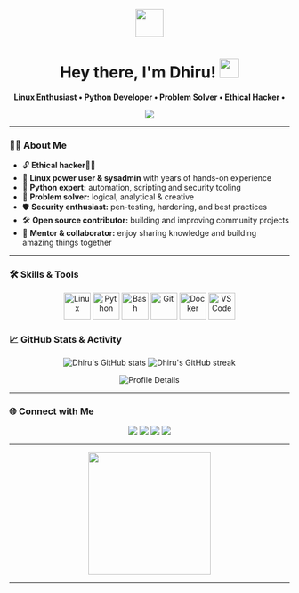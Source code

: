 <!-- Animated waving hand SVG -->
<p align="center">
  <img src="https://raw.githubusercontent.com/dhiru69-tech/dhiru69-tech/main/assets/wave.gif" width="50px">
</p>

<h1 align="center">Hey there, I'm Dhiru! <img src="https://media.giphy.com/media/hvRJCLFzcasrR4ia7z/giphy.gif" width="35"></h1>

<p align="center">
  <b>Linux Enthusiast • Python Developer • Problem Solver • Ethical Hacker • </b>
</p>

<!-- Animated typing effect -->
<p align="center">
  <img src="https://readme-typing-svg.demolab.com?font=Fira+Code&weight=500&size=22&pause=1000&color=00FFAD&center=true&vCenter=true&width=500&lines=Welcome+to+my+GitHub+profile!;Linux%F0%9F%90%BC+Python+%F0%9F%90%8D+Automation+%F0%9F%94%A5;Researcher+;Let's+innovate+and+grow+together!"/>
</p>

---

### 👨‍💻 About Me
- 🔓 **Ethical hacker👨‍💻**
- 🐧 **Linux power user & sysadmin** with years of hands-on experience
- 🐍 **Python expert:** automation, scripting and security tooling
- 🧠 **Problem solver:** logical, analytical & creative
- 🛡️ **Security enthusiast:** pen-testing, hardening, and best practices
- 🛠️ **Open source contributor:** building and improving community projects
- 🤝 **Mentor & collaborator:** enjoy sharing knowledge and building amazing things together

---

### 🛠️ Skills & Tools

<p align="center">
  <!-- Core Dev Tools -->
  <img src="https://cdn.jsdelivr.net/gh/devicons/devicon/icons/linux/linux-original.svg" width="48" alt="Linux"/>
  <img src="https://cdn.jsdelivr.net/gh/devicons/devicon/icons/python/python-original.svg" width="48" alt="Python"/>
  <img src="https://cdn.jsdelivr.net/gh/devicons/devicon/icons/bash/bash-original.svg" width="48" alt="Bash"/>
  <img src="https://cdn.jsdelivr.net/gh/devicons/devicon/icons/git/git-original.svg" width="48" alt="Git"/>
  <img src="https://cdn.jsdelivr.net/gh/devicons/devicon/icons/docker/docker-original.svg" width="48" alt="Docker"/>
  <img src="https://cdn.jsdelivr.net/gh/devicons/devicon/icons/vscode/vscode-original.svg" width="48" alt="VS Code"/>
  

 

### 📈 GitHub Stats & Activity

<p align="center">
  <img src="https://github-readme-stats.vercel.app/api?username=dhiru69-tech&show_icons=true&theme=tokyonight" alt="Dhiru's GitHub stats"/>
  <img src="https://github-readme-streak-stats.herokuapp.com/?user=dhiru69-tech&theme=tokyonight" alt="Dhiru's GitHub streak"/>
</p>

<p align="center">
  <img src="https://github-profile-summary-cards.vercel.app/api/cards/profile-details?username=dhiru69-tech&theme=tokyonight" alt="Profile Details"/>
</p>

---

### 🌐 Connect with Me

<p align="center">
  <a href="https://twitter.com/your_twitter" target="_blank"><img src="https://img.shields.io/badge/Twitter-1DA1F2?style=for-the-badge&logo=twitter&logoColor=white"></a>
  <a href="https://linkedin.com/in/your_linkedin" target="_blank"><img src="https://img.shields.io/badge/LinkedIn-0077B5?style=for-the-badge&logo=linkedin&logoColor=white"></a>
  <a href="mailto:your_email@example.com" target="_blank"><img src="https://img.shields.io/badge/Email-D14836?style=for-the-badge&logo=gmail&logoColor=white"></a>
  <a href="https://t.me/your_telegram" target="_blank"><img src="https://img.shields.io/badge/Telegram-26A5E4?style=for-the-badge&logo=telegram&logoColor=white"></a>
</p>

---

<p align="center">
  <img src="https://github.com/dhiru69-tech/dhiru69-tech/blob/main/assets/hacker.gif" width="220"/>
</p>

---

<p align="center">
  <img src="https://komarev.com/ghpvc/?username=dhiru69-tech&style=flat-square&color=blue" alt=""/>
</p>
